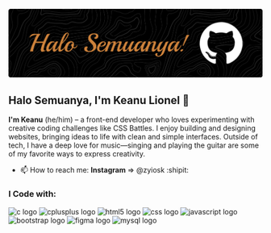 ![Header](<github-header-banner (1).png>)

## Halo Semuanya, I'm Keanu Lionel 👋

<!--
**keanulimen/keanulimen** is a ✨ _special_ ✨ repository because its `README.md` (this file) appears on your GitHub profile.

Here are some ideas to get you started:

- 🔭 I’m currently working on ...
- 👯 I’m looking to collaborate on ...
- 🤔 I’m looking for help with ...
- 💬 Ask me about ...
- 😄 Pronouns: ...
-->

**I'm Keanu** (he/him) – a front-end developer who loves experimenting with creative coding challenges like CSS Battles. I enjoy building and designing websites, bringing ideas to life with clean and simple interfaces. Outside of tech, I have a deep love for music—singing and playing the guitar are some of my favorite ways to express creativity.

- 📫 How to reach me: **Instagram** => @zyiosk :shipit:

### I Code with:

<div align="left">
  <img src="https://cdn.jsdelivr.net/gh/devicons/devicon/icons/c/c-original.svg" height="45" alt="c logo"  />
  <img src="https://cdn.jsdelivr.net/gh/devicons/devicon/icons/cplusplus/cplusplus-original.svg" height="45" alt="cplusplus logo"  />
  <img src="https://cdn.jsdelivr.net/gh/devicons/devicon/icons/html5/html5-original.svg" height="45" alt="html5 logo"  />
  <img src="https://cdn.jsdelivr.net/gh/devicons/devicon/icons/css3/css3-original.svg" height="45" alt="css logo"  />
  <img src="https://cdn.jsdelivr.net/gh/devicons/devicon/icons/javascript/javascript-original.svg" height="45" alt="javascript logo"  />
  <img src="https://cdn.jsdelivr.net/gh/devicons/devicon/icons/bootstrap/bootstrap-original.svg" height="45" alt="bootstrap logo"  />
  <img src="https://cdn.jsdelivr.net/gh/devicons/devicon/icons/figma/figma-original.svg" height="45" alt="figma logo"  />
  <img src="https://cdn.jsdelivr.net/gh/devicons/devicon/icons/mysql/mysql-original.svg" height="45" alt="mysql logo"  />
</div>
